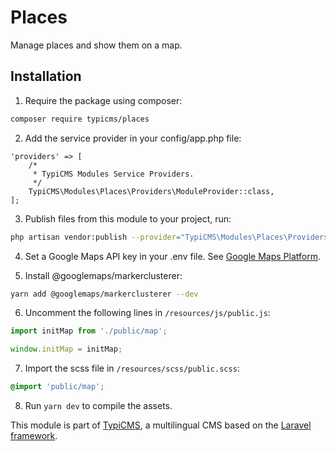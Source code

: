 # Places

Manage places and show them on a map.

## Installation

1. Require the package using composer:

```bash
composer require typicms/places
```

2. Add the service provider in your config/app.php file:

```
'providers' => [
    /*
     * TypiCMS Modules Service Providers.
     */
    TypiCMS\Modules\Places\Providers\ModuleProvider::class,
];
```

3. Publish files from this module to your project, run:

```bash
php artisan vendor:publish --provider="TypiCMS\Modules\Places\Providers\ModuleServiceProvider"
```

4. Set a Google Maps API key in your .env file.
   See [Google Maps Platform](https://developers.google.com/maps/documentation/javascript/get-api-key).

5. Install @googlemaps/markerclusterer:

```bash
yarn add @googlemaps/markerclusterer --dev
```

6. Uncomment the following lines in `/resources/js/public.js`:

```js
import initMap from './public/map';

window.initMap = initMap;
```

7. Import the scss file in `/resources/scss/public.scss`:

```scss
@import 'public/map';
```

8. Run `yarn dev` to compile the assets.

This module is part of [TypiCMS](https://github.com/TypiCMS/Base), a multilingual CMS based on
the [Laravel framework](https://github.com/laravel/framework).
